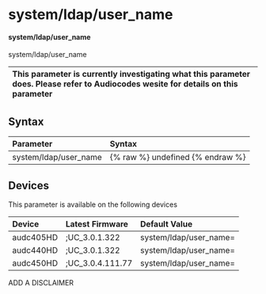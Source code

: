 ﻿---
description: system/ldap/user_name
search: false
---

# system/ldap/user_name

#### system/ldap/user_name

system/ldap/user_name


| This parameter is currently investigating what this parameter does. Please refer to Audiocodes wesite for details on this parameter | 
| :--- |

## Syntax
| Parameter | Syntax |
| :--- | :--- |
|system/ldap/user_name | {% raw %} undefined {% endraw %}|

## Devices
This parameter is available on the following devices

| Device | Latest Firmware | Default Value |
|:---|:---|:---|
| audc405HD | ;UC_3.0.1.322 | system/ldap/user_name= 
| audc440HD | ;UC_3.0.1.322 | system/ldap/user_name= 
| audc450HD | ;UC_3.0.4.111.77 | system/ldap/user_name= 

ADD A DISCLAIMER
